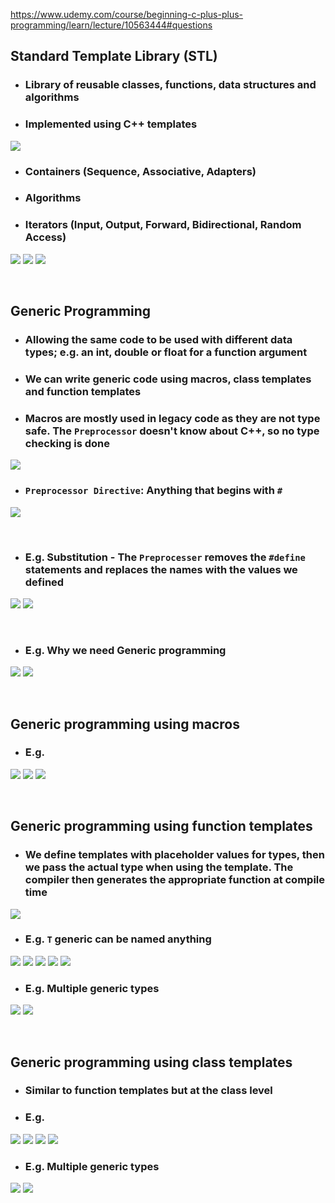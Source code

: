 https://www.udemy.com/course/beginning-c-plus-plus-programming/learn/lecture/10563444#questions

## Standard Template Library (STL)
- ### Library of reusable classes, functions, data structures and algorithms
- ### Implemented using C++ templates
![](./img/stl.png)

- ### Containers (Sequence, Associative, Adapters)
- ### Algorithms
- ### Iterators (Input, Output, Forward, Bidirectional, Random Access)
![](./img/stl_2.png)
![](./img/stl_3.png)
![](./img/stl_4.png)

<br>

## Generic Programming
- ### Allowing the same code to be used with different data types; e.g. an int, double or float for a function argument
- ### We can write generic code using macros, class templates and function templates
- ### Macros are mostly used in legacy code as they are not type safe. The `Preprocessor` doesn't know about C++, so no type checking is done
![](./img/macros.png)

- ### `Preprocessor Directive`: Anything that begins with `#`
![](./img/macros_2.png)

<br>

- ### E.g. Substitution - The `Preprocesser` removes the `#define` statements and replaces the names with the values we defined
![](./img/macros_3.png)
![](./img/macros_4.png)

<br>

- ### E.g. Why we need Generic programming
![](./img/macros_5.png)
![](./img/macros_6.png)

<br>

## Generic programming using macros
- ### E.g.
![](./img/macros_7.png)
![](./img/macros_8.png)
![](./img/macros_9.png)

<br>

## Generic programming using function templates
- ### We define templates with placeholder values for types, then we pass the actual type when using the template. The compiler then generates the appropriate function at compile time
![](./img/function_templates.png)

- ### E.g. `T` generic can be named anything
![](./img/function_templates_2.png)
![](./img/function_templates_3.png)
![](./img/function_templates_4.png)
![](./img/function_templates_5.png)
![](./img/function_templates_6.png)

- ### E.g. Multiple generic types
![](./img/function_templates_7.png)
![](./img/function_templates_8.png)

<br>

## Generic programming using class templates
- ### Similar to function templates but at the class level
- ### E.g.
![](./img/class_templates.png)
![](./img/class_templates_2.png)
![](./img/class_templates_3.png)
![](./img/class_templates_4.png)

- ### E.g. Multiple generic types
![](./img/class_templates_5.png)
![](./img/class_templates_6.png)

<br>

